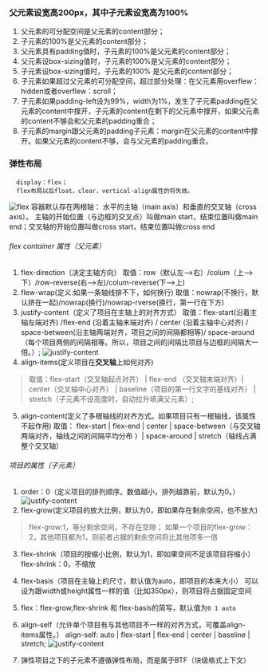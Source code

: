 ### 父元素设宽高200px，其中子元素设宽高为100%
1. 父元素的可分配空间是父元素的content部分；
2. 子元素的100%是父元素的content部分；
3. 父元素具有padding值时，子元素的100%是父元素的content部分；
4. 父元素设box-sizing值时，子元素的100%是父元素的content部分；
5. 子元素设box-sizing值时，子元素的100% 是父元素的content部分；
6. 子元素如果超过父元素的可分配空间，超过部分处理：在父元素用overflew：hidden或者overflew：scroll；
7. 子元素如果padding-left设为99%，width为1%，发生了子元素padding在父元素的content中撑开，子元素的content在剩下的父元素中撑开，如果父元素的content不够会和父元素的padding重合；
8. 子元素的margin跟父元素的padding子元素：margin在父元素的content中撑开。如果父元素的content不够，会与父元素的padding重合。
### 弹性布局 
      display：flex；
      flex布局以后float，clear，vertical-align属性的将失效。
 ![flex](https://i.loli.net/2019/04/18/5cb897bbf2970.png)
 容器默认存在两根轴：
 水平的主轴（main axis）和垂直的交叉轴（cross axis）。
 主轴的开始位置（与边框的交叉点）叫做main start，结束位置叫做main end；交叉轴的开始位置叫做cross start，结束位置叫做cross end
###### flex container 属性（父元素）
1. flex-direction（决定主轴方向）
    取值：row（默认左-->右）/colum（上-->下）/row-reverse(右-->左)/colum-reverse(下-->上)
2. flew-wrap(定义:如果一条轴线排不下，如何换行)
    取值：nowrap(不换行，默认挤在一起)/nowrap(换行)/nowrap-rverse(换行，第一行在下方)
3. justify-content（定义了项目在主轴上的对齐方式）
    取值：flex-start(沿着主轴左端对齐) /flex-end (沿着主轴末端对齐) / center (沿着主轴中心对齐) / space-between(沿主轴两端对齐，项目之间的间隔都相等)/ space-around（每个项目两侧的间隔相等。所以，项目之间的间隔比项目与边框的间隔大一倍。）;
![justify-content](https://i.loli.net/2019/04/18/5cb89db1e800c.png)
4. align-items(定义项目在**交叉轴**上如何对齐)
> 取值：flex-start（交叉轴起点对齐） | flex-end （交叉轴末端对齐）| center（交叉轴中心对齐） | baseline（项目的第一行文字的基线对齐） | stretch（子元素不设高度时，自动拉升填满父元素）;
> 

5. align-content(定义了多根轴线的对齐方式。如果项目只有一根轴线，该属性不起作用)
取值： flex-start | flex-end | center | space-between（与交叉轴两端对齐，轴线之间的间隔平均分布 ）| space-around | stretch（轴线占满整个交叉轴）
###### 项目的属性（子元素）
1. order：0（定义项目的排列顺序。数值越小，排列越靠前，默认为0。）
![justify-content](https://i.loli.net/2019/04/19/5cb8a051662bc.png)
2. flex-grow(定义项目的放大比例，默认为0，即如果存在剩余空间，也不放大)
 >  flex-grow:1，等分剩余空间，不存在空隙；
 > 如果一个项目的flex-grow：2，其他项目都为1，则前者占据的剩余空间将比其他项多一倍
 > 

3. flex-shrink（项目的按缩小比例，默认为1，即如果空间不足该项目将缩小）
     flex-shrink：0，不缩放

4. flex-basis（项目在主轴上的尺寸，默认值为auto，即项目的本来大小）
    可以设为跟width或height属性一样的值（比如350px），则项目将占据固定空间

5. flex：flex-grow,flex-shrink 和 flex-basis的简写，默认值为`0 1 auto` 

6. align-self（允许单个项目有与其他项目不一样的对齐方式，可覆盖align-items属性。）
   align-self: auto | flex-start | flex-end | center | baseline | stretch;
 ![justify-content](https://i.loli.net/2019/04/19/5cb8a3550b7e1.png)
7. 弹性项目之下的子元素不遵循弹性布局，而是属于BTF（块级格式上下文）
